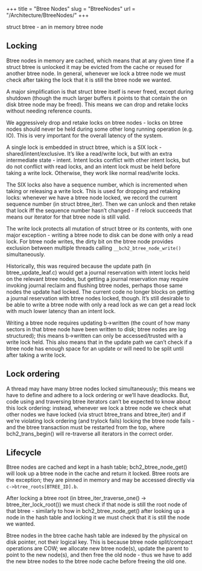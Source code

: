+++
title = "Btree Nodes"
slug = "BtreeNodes"
url = "/Architecture/BtreeNodes/"
+++

struct btree - an in memory btree node

## Locking

Btree nodes in memory are cached, which means that at any given time if a struct
btree is unlocked it may be evicted from the cache or reused for another btree
node. In general, whenever we lock a btree node we must check after taking the
lock that it is still the btree node we wanted.

A major simplification is that struct btree itself is never freed, except during
shutdown (though the much larger buffers it points to that contain the on disk
btree node may be freed). This means we can drop and retake locks without
needing reference counts.

We aggressively drop and retake locks on btree nodes - locks on btree nodes
should never be held during some other long running operation (e.g. IO). This is
very important for the overall latency of the system.

A single lock is embedded in struct btree, which is a SIX lock -
shared/intent/exclusive. It’s like a read/write lock, but with an extra
intermediate state - intent. Intent locks conflict with other intent locks, but
do not conflict with read locks, and an intent lock must be held before taking a
write lock. Otherwise, they work like normal read/write locks.

The SIX locks also have a sequence number, which is incremented when taking or
releasing a write lock. This is used for dropping and retaking locks: whenever
we have a btree node locked, we record the current sequence number (in struct
btree_iter). Then we can unlock and then retake that lock iff the sequence
number hasn’t changed - if relock succeeds that means our iterator for that
btree node is still valid.

The write lock protects all mutation of struct btree or its contents, with one
major exception - writing a btree node to disk can be done with only a read
lock. For btree node writes, the dirty bit on the btree node provides exclusion
between multiple threads calling `__bch2_btree_node_write()` simultaneously.

Historically, this was required because the update path (in btree_update_leaf.c)
would get a journal reservation with intent locks held on the relevant btree
nodes, but getting a journal reservation may require invoking journal reclaim
and flushing btree nodes, perhaps those same nodes the update had locked. The
current code no longer blocks on getting a journal reservation with btree nodes
locked, though. It’s still desirable to be able to write a btree node with only
a read lock as we can get a read lock with much lower latency than an intent
lock.

Writing a btree node requires updating b->written (the count of how many sectors
in that btree node have been written to disk; btree nodes are log structured);
this means b->written can only be accessed/trusted with a write lock held. This
also means that in the update path we can’t check if a btree node has enough
space for an update or will need to be split until after taking a write lock.

## Lock ordering

A thread may have many btree nodes locked simultaneously; this means we have to
define and adhere to a lock ordering or we’ll have deadlocks. But, code using
and traversing btree iterators can’t be expected to know about this lock
ordering: instead, whenever we lock a btree node we check what other nodes we
have locked (via struct btree_trans and btree_iter) and if we’re violating lock
ordering (and trylock fails) locking the btree node fails - and the btree
transaction must be restarted from the top, where bch2_trans_begin() will
re-traverse all iterators in the correct order.

## Lifecycle

Btree nodes are cached and kept in a hash table; bch2_btree_node_get() will look
up a btree node in the cache and return it locked. Btree roots are the
exception; they are pinned in memory and may be accessed directly via
`c->btree_roots[BTREE_ID].b`.

After locking a btree root (in btree_iter_traverse_one() ->
btree_iter_lock_root()) we must check if that node is still the root node of
that btree - similarly to how in bch2_btree_node_get() after looking up a node
in the hash table and locking it we must check that it is still the node we
wanted.

Btree nodes in the btree cache hash table are indexed by the physical on disk
pointer, not their logical key. This is because btree node split/compact
operations are COW; we allocate new btree node(s), update the parent to point to
the new node(s), and then free the old node - thus we have to add the new btree
nodes to the btree node cache before freeing the old one.
